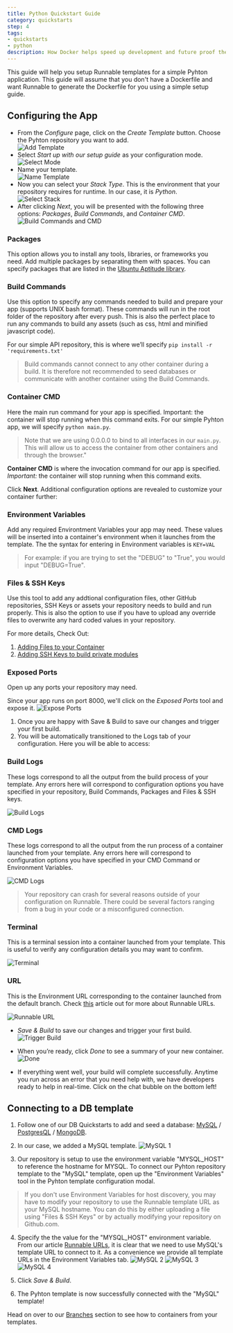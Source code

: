 ```yaml
---
title: Python Quickstart Guide
category: quickstarts
step: 4
tags:
- quickstarts
- python
description: How Docker helps speed up development and future proof the deployment process for your PHP applications.
---
```


This guide will help you setup Runnable templates for a simple Pyhton application. This guide will assume that you don't have a Dockerfile and want Runnable to generate the Dockerfile for you using a simple setup guide.

## Configuring the App 

* From the *Configure* page, click on the *Create Template* button. Choose the Pyhton repository you want to add.<br />
![Add Template](/images/python-select-repo.png)
* Select _Start up with our setup guide_ as your configuration mode.<br />
![Select Mode](/images/python-setup-guide.png)
* Name your template.<br />
![Name Template](/images/python-name-template.png)
* Now you can select your *Stack Type*. This is the environment that your repository requires for runtime. In our case, it is *Python*.<br />
![Select Stack](/images/python-select-stack.png)
* After clicking *Next*, you will be presented with the following three options: *Packages*, *Build Commands*, and *Container CMD*.<br />
![Build Commands and CMD](/images/python-choose-cmd.png)

### Packages 

This option allows you to install any tools, libraries, or frameworks you need. Add multiple packages by separating them with spaces. You can specify packages that are listed in the [Ubuntu Aptitude library](http://packages.ubuntu.com/).

### Build Commands

Use this option to specify any commands needed to build and prepare your app (supports UNIX bash format). These commands will run in the root folder of the repository after every push. This is also the perfect place to run any commands to build any assets (such as css, html and minified javascript code). 

For our simple API repository, this is where we’ll specify `pip install -r 'requirements.txt'`

>Build commands cannot connect to any other container during a build. It is therefore not recommended to seed databases or communicate with another container using the Build Commands.

### Container CMD 

Here the main run command for your app is specified. Important: the container will stop running when this command exits. For our simple Pyhton app, we will specify `python main.py`.

>Note that we are using 0.0.0.0 to bind to all interfaces in our `main.py`. This will allow us to access the container from other containers and through the browser."

__Container CMD__ is where the invocation command for our app is specified. _Important:_ the container will stop running when this command exits.

Click __Next__. Additional configuration options are revealed to customize your container further:

### Environment Variables

Add any required Environtment Variables your app may need. These values will be inserted into a container's environment when it launches from the template. The the syntax for entering in Environment variables is `KEY=VAL`<br />
>For example: if you are trying to set the "DEBUG" to "True", you would input "DEBUG=True".

### Files & SSH Keys

Use this tool to add any addtional configuration files, other GitHub repositories, SSH Keys or assets your repository needs to build and run properly. This is also the option to use if you have to upload any override files to overwrite any hard coded values in your repository.

For more details, Check Out:

1. [Adding Files to your Container](https://support.runnable.com/hc/en-us/articles/208221743)
2. [Adding SSH Keys to build private modules](https://support.runnable.com/hc/en-us/articles/208018586-My-build-is-failing-because-of-No-Such-Key-or-Host-key-verification-failed-What-do-I-do-)

### Exposed Ports

Open up any ports your repository may need. 

Since your app runs on port 8000, we'll click on the *Exposed Ports* tool and expose it.
![Expose Ports](https://support.runnable.com/hc/en-us/article_attachments/203243523/Screen_Shot_2016-03-10_at_1.41.02_PM.png)

1. Once you are happy with Save & Build to save our changes and trigger your first build. 
2. You will be automatically transitioned to the Logs tab of your configuration. Here you will be able to access:

### Build Logs

These logs correspond to all the output from the build process of your template. Any errors here will correspond to configuration options you have specified in your repository, Build Commands, Packages and Files & SSH keys. 

![Build Logs](https://support.runnable.com/hc/en-us/article_attachments/203094436/Screen_Shot_2016-03-10_at_3.06.10_PM.png)  

### CMD Logs 

These logs correspond to all the output from the run process of a container launched from your template. Any errors here will correspond to configuration options you have specified in your CMD Command or Environment Variables. 

![CMD Logs](/images/python-cmd-logs.png)

> Your repository can crash for several reasons outside of your configuration on Runnable. There could be several factors ranging from a bug in your code or a misconfigured connection. 

### Terminal

This is a terminal session into a container launched from your template. This is useful to verify any configuration details you may want to confirm.

![Terminal](/images/python-terminal.png)

### URL

This is the Environment URL corresponding to the container launched from the default branch. Check [this](https://support.runnable.com/hc/en-us/articles/212802006-Runnable-URLs) article out for more about Runnable URLs.

![Runnable URL](/images/python-url.png)

* *Save &amp; Build* to save our changes and trigger your first build. ![Trigger Build](https://support.runnable.com/hc/en-us/article_attachments/203162596/Screen_Shot_2016-03-16_at_9.26.49_PM.png)

* When you’re ready, click *Done* to see a summary of your new container.
![Done](https://support.runnable.com/hc/en-us/article_attachments/203162656/Screen_Shot_2016-03-16_at_9.43.16_PM.png)
* If everything went well, your build will complete successfully. Anytime you run across an error that you need help with, we have developers ready to help in real-time. Click on the chat bubble on the bottom left!  

## Connecting to a DB template

1. Follow one of our DB Quickstarts to add and seed a database: [MySQL](https://support.runnable.com/hc/en-us/sections/202755686-Branches) / [PostgresQL](https://support.runnable.com/hc/en-us/sections/202755686-Branches) / [MongoDB](https://support.runnable.com/hc/en-us/sections/202755686-Branches).

2. In our case, we added a MySQL template.
![MySQL 1](/images/python-mysql1.png)

3. Our repository is setup to use the environment variable "MYSQL_HOST" to reference the hostname for MYSQL. To connect our Pyhton repository template to the "MySQL" template, open up the "Environment Variables" tool in the Pyhton template configuration modal.

> If you don't use Environment Variables for host discovery, you may have to modify your repository to use the Runnable template URL as your MySQL hostname. You can do this by either uploading a file using "Files & SSH Keys" or by actually modifying your repository on Github.com.

4. Specify the the value for the "MYSQL_HOST" environment variable. From our article [Runnable URLs](https://support.runnable.com/hc/en-us/articles/212802006-Runnable-URLs), it is clear that we need to use MySQL's template URL to connect to it. As a convenience we provide all template URLs in the Environment Variables tab.
![MySQL 2](/images/python-mysql2.png) ![MySQL 3](/images/python-mysql3.png) ![MySQL 4](/images/python-mysql4.png)

5. Click *Save & Build*.

6. The Pyhton template is now successfully connected with the "MySQL" template!

Head on over to our [Branches](https://support.runnable.com/hc/en-us/sections/202755686-Branches) section to see how to containers from your templates.
